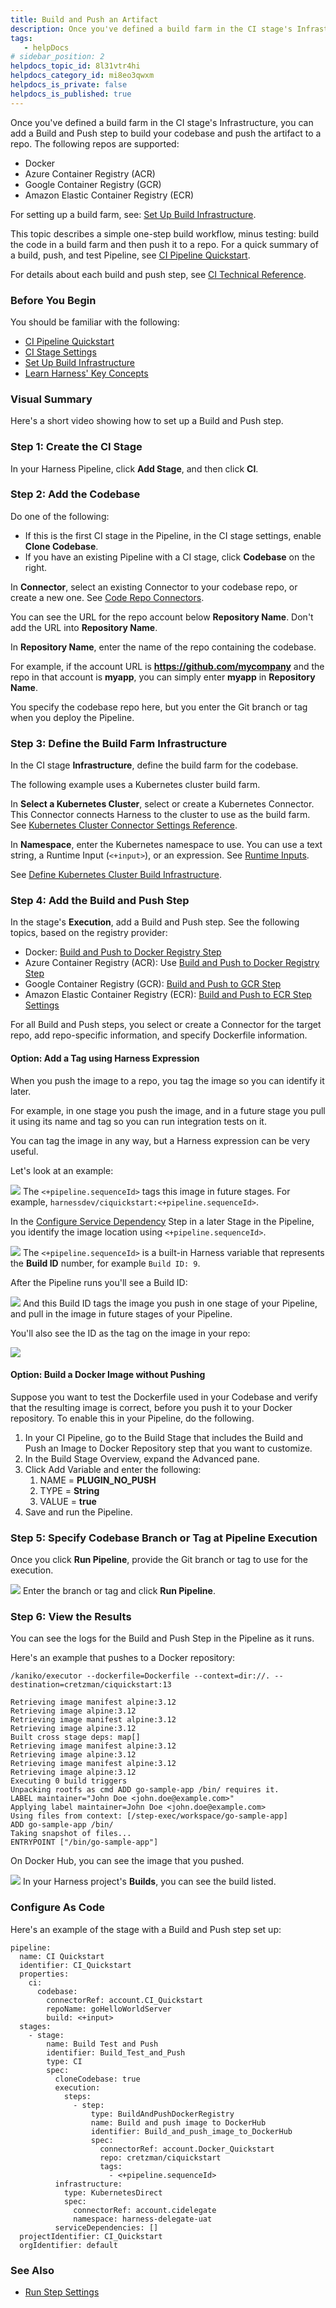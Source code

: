 ```yaml
---
title: Build and Push an Artifact
description: Once you've defined a build farm in the CI stage's Infrastructure, you can add a Build and Push step to build your codebase and push the artifact to a repo. The following repos are supported&#58; Docker.…
tags: 
   - helpDocs
# sidebar_position: 2
helpdocs_topic_id: 8l31vtr4hi
helpdocs_category_id: mi8eo3qwxm
helpdocs_is_private: false
helpdocs_is_published: true
---
```


Once you've defined a build farm in the CI stage's Infrastructure, you can add a Build and Push step to build your codebase and push the artifact to a repo. The following repos are supported:


* Docker
* Azure Container Registry (ACR)
* Google Container Registry (GCR)
* Amazon Elastic Container Registry (ECR)


For setting up a build farm, see: [Set Up Build Infrastructure](/category/rg8mrhqm95-set-up-build-infrastructure).


This topic describes a simple one-step build workflow, minus testing: build the code in a build farm and then push it to a repo. For a quick summary of a build, push, and test Pipeline, see [CI Pipeline Quickstart](/article/x0d77ktjw8-ci-pipeline-quickstart).


For details about each build and push step, see [CI Technical Reference](/category/4xo13zdnfx-ci-technical-reference).


### Before You Begin


You should be familiar with the following:


* [CI Pipeline Quickstart](/article/x0d77ktjw8-ci-pipeline-quickstart)
* [CI Stage Settings](/article/yn4x8vzw3q-ci-stage-settings)
* [Set Up Build Infrastructure](/category/rg8mrhqm95-set-up-build-infrastructure)
* [Learn Harness' Key Concepts](/article/hv2758ro4e-learn-harness-key-concepts)


### Visual Summary


Here's a short video showing how to set up a Build and Push step.




### Step 1: Create the CI Stage


In your Harness Pipeline, click **Add Stage**, and then click **CI**.


### Step 2: Add the Codebase


Do one of the following:


* If this is the first CI stage in the Pipeline, in the CI stage settings, enable **Clone Codebase**.
* If you have an existing Pipeline with a CI stage, click **Codebase** on the right.


In **Connector**, select an existing Connector to your codebase repo, or create a new one. See [Code Repo Connectors](/category/xyexvcc206-ref-source-repo-provider).


You can see the URL for the repo account below **Repository Name**. Don't add the URL into **Repository Name**.


In **Repository Name**, enter the name of the repo containing the codebase.


For example, if the account URL is **https://github.com/mycompany** and the repo in that account is **myapp**, you can simply enter **myapp** in **Repository Name**.


You specify the codebase repo here, but you enter the Git branch or tag when you deploy the Pipeline.


### Step 3: Define the Build Farm Infrastructure


In the CI stage **Infrastructure**, define the build farm for the codebase.


The following example uses a Kubernetes cluster build farm.


In **Select a Kubernetes Cluster**, select or create a Kubernetes Connector. This Connector connects Harness to the cluster to use as the build farm. See [Kubernetes Cluster Connector Settings Reference](/article/sjjik49xww-kubernetes-cluster-connector-settings-reference).


In **Namespace**, enter the Kubernetes namespace to use. You can use a text string, a Runtime Input (`<+input>`), or an expression. See [Runtime Inputs](/article/f6yobn7iq0-runtime-inputs).


See [Define Kubernetes Cluster Build Infrastructure](https://docs.harness.io/article/ia5dwx5ya8).


### Step 4: Add the Build and Push Step


In the stage's **Execution**, add a Build and Push step. See the following topics, based on the registry provider:


* Docker: [Build and Push to Docker Registry Step](/article/q6fr5bj63w-build-and-push-to-docker-hub-step-settings)
* Azure Container Registry (ACR): Use [Build and Push to Docker Registry Step](/article/q6fr5bj63w-build-and-push-to-docker-hub-step-settings)
* Google Container Registry (GCR): [Build and Push to GCR Step](/article/66ykcm0sf0-build-and-push-to-gcr-step-settings)
* Amazon Elastic Container Registry (ECR): [Build and Push to ECR Step Settings](/article/aiqbxaef15-build-and-push-to-ecr-step-settings)


For all Build and Push steps, you select or create a Connector for the target repo, add repo-specific information, and specify Dockerfile information.


#### Option: Add a Tag using Harness Expression


When you push the image to a repo, you tag the image so you can identify it later.


For example, in one stage you push the image, and in a future stage you pull it using its name and tag so you can run integration tests on it.


You can tag the image in any way, but a Harness expression can be very useful.


Let's look at an example:


![](https://files.helpdocs.io/i5nl071jo5/articles/8l31vtr4hi/1613427471797/image.png)
The `<+pipeline.sequenceId>` tags this image in future stages. For example, `harnessdev/ciquickstart:<+pipeline.sequenceId>`.


In the [Configure Service Dependency](/article/vo4sjbd09g-configure-service-dependency-step-settings) Step in a later Stage in the Pipeline, you identify the image location using `<+pipeline.sequenceId>`.



![](https://files.helpdocs.io/i5nl071jo5/articles/8l31vtr4hi/1613427622397/image.png)
The `<+pipeline.sequenceId>` is a built-in Harness variable that represents the **Build ID** number, for example `Build ID: 9`.


After the Pipeline runs you'll see a Build ID:


[![](https://files.helpdocs.io/i5nl071jo5/articles/x0d77ktjw8/1611614713927/image.png)](https://files.helpdocs.io/i5nl071jo5/articles/x0d77ktjw8/1611614713927/image.png)
And this Build ID tags the image you push in one stage of your Pipeline, and pull in the image in future stages of your Pipeline.


You'll also see the ID as the tag on the image in your repo:



![](https://files.helpdocs.io/i5nl071jo5/articles/8l31vtr4hi/1613430740639/image.png)

#### Option: Build a Docker Image without Pushing


Suppose you want to test the Dockerfile used in your Codebase and verify that the resulting image is correct, before you push it to your Docker repository. To enable this in your Pipeline, do the following.


1. In your CI Pipeline, go to the Build Stage that includes the Build and Push an Image to Docker Repository step that you want to customize.
2. In the Build Stage Overview, expand the Advanced pane.
3. Click Add Variable and enter the following:
	1. NAME = **PLUGIN\_NO\_PUSH**
	2. TYPE = **String**
	3. VALUE = **true**
4. Save and run the Pipeline.


### Step 5: Specify Codebase Branch or Tag at Pipeline Execution


Once you click **Run Pipeline**, provide the Git branch or tag to use for the execution.


![](https://files.helpdocs.io/i5nl071jo5/articles/8l31vtr4hi/1613428672695/image.png)
Enter the branch or tag and click **Run Pipeline**.


### Step 6: View the Results


You can see the logs for the Build and Push Step in the Pipeline as it runs.


Here's an example that pushes to a Docker repository:


```
/kaniko/executor --dockerfile=Dockerfile --context=dir://. --destination=cretzman/ciquickstart:13  
  
Retrieving image manifest alpine:3.12          
Retrieving image alpine:3.12                   
Retrieving image manifest alpine:3.12          
Retrieving image alpine:3.12                   
Built cross stage deps: map[]                  
Retrieving image manifest alpine:3.12          
Retrieving image alpine:3.12                   
Retrieving image manifest alpine:3.12          
Retrieving image alpine:3.12                   
Executing 0 build triggers                     
Unpacking rootfs as cmd ADD go-sample-app /bin/ requires it.   
LABEL maintainer="John Doe <john.doe@example.com>"   
Applying label maintainer=John Doe <john.doe@example.com>   
Using files from context: [/step-exec/workspace/go-sample-app]   
ADD go-sample-app /bin/               
Taking snapshot of files...                    
ENTRYPOINT ["/bin/go-sample-app"]
```


On Docker Hub, you can see the image that you pushed.



![](https://files.helpdocs.io/i5nl071jo5/articles/8l31vtr4hi/1613430600476/image.png)
In your Harness project's **Builds**, you can see the build listed.


### Configure As Code


Here's an example of the stage with a Build and Push step set up:


```
pipeline:  
  name: CI Quickstart  
  identifier: CI_Quickstart  
  properties:  
    ci:  
      codebase:  
        connectorRef: account.CI_Quickstart  
        repoName: goHelloWorldServer  
        build: <+input>  
  stages:  
    - stage:  
        name: Build Test and Push  
        identifier: Build_Test_and_Push  
        type: CI  
        spec:  
          cloneCodebase: true  
          execution:  
            steps:  
              - step:  
                  type: BuildAndPushDockerRegistry  
                  name: Build and push image to DockerHub  
                  identifier: Build_and_push_image_to_DockerHub  
                  spec:  
                    connectorRef: account.Docker_Quickstart  
                    repo: cretzman/ciquickstart  
                    tags:  
                      - <+pipeline.sequenceId>  
          infrastructure:  
            type: KubernetesDirect  
            spec:  
              connectorRef: account.cidelegate  
              namespace: harness-delegate-uat  
          serviceDependencies: []  
  projectIdentifier: CI_Quickstart  
  orgIdentifier: default  

```


### See Also


* [Run Step Settings](/article/1i1ttvftm4-run-step-settings)


